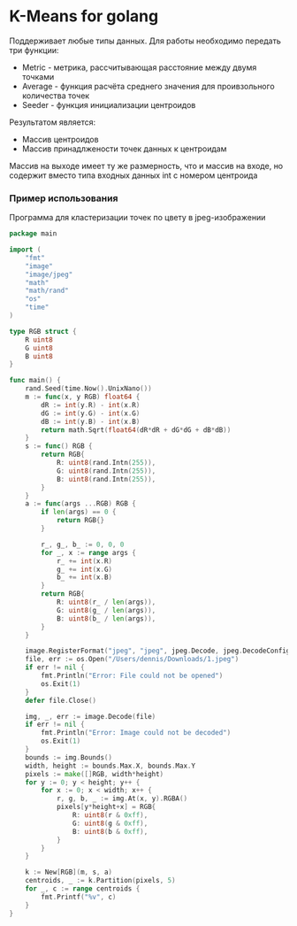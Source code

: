 # K-Means for golang

Поддерживает любые типы данных. Для работы необходимо передать три функции:
- Metric - метрика, рассчитывающая расстояние между двумя точками
- Average - функция расчёта среднего значения для проивзольного количества точек
- Seeder - функция инициализации центроидов

Результатом является:

- Массив центроидов
- Массив принадлжености точек данных к центроидам

Массив на выходе имеет ту же размерность, что и массив на входе, но содержит 
вместо типа входных данных int с номером центроида

### Пример использования

Программа для кластеризации точек по цвету в jpeg-изображении

```go
package main

import (
	"fmt"
	"image"
	"image/jpeg"
	"math"
	"math/rand"
	"os"
	"time"
)

type RGB struct {
	R uint8
	G uint8
	B uint8
}

func main() {
	rand.Seed(time.Now().UnixNano())
	m := func(x, y RGB) float64 {
		dR := int(y.R) - int(x.R)
		dG := int(y.G) - int(x.G)
		dB := int(y.B) - int(x.B)
		return math.Sqrt(float64(dR*dR + dG*dG + dB*dB))
	}
	s := func() RGB {
		return RGB{
			R: uint8(rand.Intn(255)),
			G: uint8(rand.Intn(255)),
			B: uint8(rand.Intn(255)),
		}
	}
	a := func(args ...RGB) RGB {
		if len(args) == 0 {
			return RGB{}
		}

		r_, g_, b_ := 0, 0, 0
		for _, x := range args {
			r_ += int(x.R)
			g_ += int(x.G)
			b_ += int(x.B)
		}
		return RGB{
			R: uint8(r_ / len(args)),
			G: uint8(g_ / len(args)),
			B: uint8(b_ / len(args)),
		}
	}

	image.RegisterFormat("jpeg", "jpeg", jpeg.Decode, jpeg.DecodeConfig)
	file, err := os.Open("/Users/dennis/Downloads/1.jpeg")
	if err != nil {
		fmt.Println("Error: File could not be opened")
		os.Exit(1)
	}
	defer file.Close()

	img, _, err := image.Decode(file)
	if err != nil {
		fmt.Println("Error: Image could not be decoded")
		os.Exit(1)
	}
	bounds := img.Bounds()
	width, height := bounds.Max.X, bounds.Max.Y
	pixels := make([]RGB, width*height)
	for y := 0; y < height; y++ {
		for x := 0; x < width; x++ {
			r, g, b, _ := img.At(x, y).RGBA()
			pixels[y*height+x] = RGB{
				R: uint8(r & 0xff),
				G: uint8(g & 0xff),
				B: uint8(b & 0xff),
			}
		}
	}

	k := New[RGB](m, s, a)
	centroids, _ := k.Partition(pixels, 5)
	for _, c := range centroids {
		fmt.Printf("%v", c)
	}
}
```
